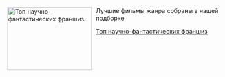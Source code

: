 <!--2025-06-03 08:00:46-->
<div class="yb">
  <div class="rss kino_teatr"><a href="https://www.kino-teatr.ru/blog/y2025/6-3/2086/" title="Топ научно-фантастических франшиз"><img src="https://www.kino-teatr.ru/blog/6/8/2086/poster.jpg" width="196" height="147" align="left" hspace="5" style="margin: 0px 10px 0px 5px" alt="Топ научно-фантастических франшиз"/></a>Лучшие фильмы жанра собраны в нашей подборке <p class="titl"><a href="https://www.kino-teatr.ru/blog/y2025/6-3/2086/">Топ научно-фантастических франшиз</a></p></div>
</div>
